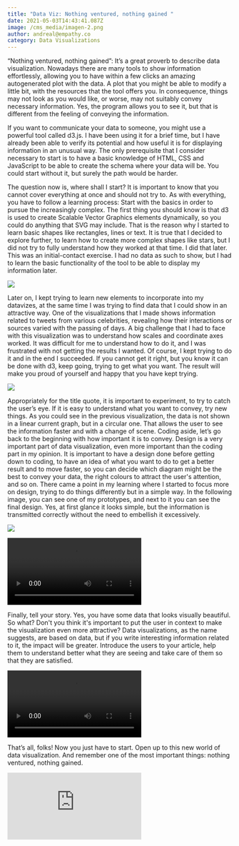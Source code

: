 ```yaml
---
title: "Data Viz: Nothing ventured, nothing gained "
date: 2021-05-03T14:43:41.087Z
image: /cms_media/imagen-2.png
author: andreal@empathy.co
category: Data Visualizations
---
```

“Nothing ventured, nothing gained”: It’s a great proverb to describe data visualization.  Nowadays there are many tools to show information effortlessly, allowing you to have within a few clicks an amazing autogenerated plot with the data. A plot that you might be able to modify a little bit, with the resources that the tool offers you. In consequence, things may not look as you would like, or worse, may not suitably convey necessary information. Yes, the program allows you to see it, but that is different from the feeling of conveying the information. 

If you want to communicate your data to someone, you might use a powerful tool called d3.js. I have been using it for a brief time, but I have already been able to verify its potential and how useful it is for displaying information in an unusual way. The only prerequisite that I consider necessary to start is to have a basic knowledge of HTML, CSS and JavaScript to be able to create the schema where your data will be. You could start without it, but surely the path would be harder. 

The question now is, where shall I start? It is important to know that you cannot cover everything at once and should not try to. As with everything, you have to follow a learning process: Start with the basics in order to pursue the increasingly complex. The first thing you should know is that d3 is used to create Scalable Vector Graphics elements dynamically, so you could do anything that SVG may include. That is the reason why I started to learn basic shapes like rectangles, lines or text. It is true that I decided to explore further, to learn how to create more complex shapes like stars, but I did not try to fully understand how they worked at that time. I did that later. This was an initial-contact exercise. I had no data as such to show, but I had to learn the basic functionality of the tool to be able to display my information later.

![](/cms_media/imagen-1.png)

Later on, I kept trying to learn new elements to incorporate into my datavizes, at the same time I was trying to find data that I could show in an attractive way. One of the visualizations that I made shows information related to tweets from various celebrities, revealing how their interactions or sources varied with the passing of days. A big challenge that I had to face with this visualization was to understand how scales and coordinate axes worked. It was difficult for me to understand how to do it, and I was frustrated with not getting the results I wanted. Of course, I kept trying to do it and in the end I succeeded. If you cannot get it right, but you know it can be done with d3, keep going, trying to get what you want. The result will make you proud of yourself and happy that you have kept trying.

![](/cms_media/imagen-2.png)

Appropriately for the title quote, it is important to experiment, to try to catch the user’s eye. If it is easy to understand what you want to convey, try new things. As you could see in the previous visualization, the data is not shown in a linear current graph, but in a circular one. That allows the user to see the information faster and with a change of scene. Coding aside, let’s go back to the beginning with how important it is to convey. Design is a very important part of data visualization, even more important than the coding part in my opinion. It is important to have a design done before getting down to coding, to have an idea of what you want to do to get a better result and to move faster, so you can decide which diagram might be the best to convey your data, the right colours to attract the user's attention, and so on. There came a point in my learning where I started to focus more on design, trying to do things differently but in a simple way. In the following image, you can see one of my prototypes, and next to it you can see the final design. Yes, at first glance it looks simple, but the information is transmitted correctly without the need to embellish it excessively.

![](/cms_media/imagen-111.png)

<video controls poster=""><source src="/cms_media/spotify.mov" type="video/mp4"></video>

Finally, tell your story. Yes, you have some data that looks visually beautiful. So what? Don't you think it's important to put the user in context to make the visualization even more attractive? Data visualizations, as the name suggests, are based on data, but if you write interesting information related to it, the impact will be greater. Introduce the users to your article, help them to understand better what they are seeing and take care of them so that they are satisfied.

<video controls poster=""><source src="/cms_media/population.mov" type="video/mp4"></video>

That’s all, folks! Now you just have to start. Open up to this new world of data visualization. And remember one of the most important things: nothing ventured, nothing gained.

<iframe class="external-video" src="https://www.youtube.com/embed/_SSCwmgvudQ" frameborder="0" allowfullscreen></iframe>